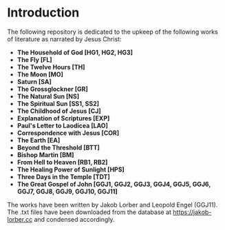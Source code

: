 # Introduction

The following repository is dedicated to the upkeep of the following works of literature as narrated by Jesus Christ:

* **The Household of God [HG1, HG2, HG3]**
* **The Fly [FL]**
* **The Twelve Hours [TH]**
* **The Moon [MO]**
* **Saturn [SA]**
* **The Grossglockner [GR]**
* **The Natural Sun [NS]**
* **The Spiritual Sun [SS1, SS2]**
* **The Childhood of Jesus [CJ]**
* **Explanation of Scriptures [EXP]**
* **Paul's Letter to Laodicea [LAO]**
* **Correspondence with Jesus [COR]**
* **The Earth [EA]**
* **Beyond the Threshold [BTT]**
* **Bishop Martin [BM]**
* **From Hell to Heaven [RB1, RB2]**
* **The Healing Power of Sunlight [HPS]**
* **Three Days in the Temple [TDT]**
* **The Great Gospel of John [GGJ1, GGJ2, GGJ3, GGJ4, GGJ5, GGJ6, GGJ7, GGJ8, GGJ9, GGJ10, GGJ11]**

The works have been written by Jakob Lorber and Leopold Engel (GGJ11). The .txt files have been downloaded from the database at https://jakob-lorber.cc and condensed accordingly.
